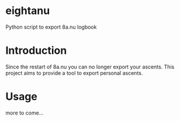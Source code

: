 # eightanu
Python script to export 8a.nu logbook

# Introduction
Since the restart of 8a.nu you can no longer export your ascents. This project aims to provide a tool to export personal ascents.

# Usage
more to come...
